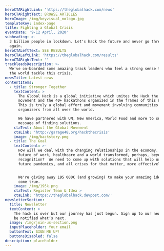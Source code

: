 ```yaml
---
heroCTARightLink: 'https://theglobalhack.com/news'
heroCTARightText: BROWSE ARTICLES
heroImage: /img/keyvisual_nologo.jpg
templateKey: index-page
title: Fighting a Global Crisis
eventDate: '9-12 April, 2020'
subheading: >-
  3 billion people in lockdown. Let's hack the future and never go through this
  again.
heroCTALeftText: SEE RESULTS
heroCTALeftLink: 'https://theglobalhack.com/results'
heroCTARightText: ''
trackleadsDescription: >-
  We've on-boarded some amazing track leaders who feel a strong sense to help
  the world tackle this crisis.
newsTitle: Latest news
contentItems:
  - title: Stronger Together
    textContent: >
      The Global Hack is a global initiative which unites the Hack the Crisis
      movement and the 40+ hackathons organized in the frames of this movement.
      This is truly a global effort and movement involving communities and
      organizers from all over the world.

      We have partnered with UN, New America, World Food and more to support the
      message of finding solutions.
    ctaText: About the Global Movement
    ctaLink: 'http://garage48.org/hackthecrisis'
    image: /img/backstory.png
  - title: The Goal
    textContent: >-
      How will we deal with the changing relationships in the economy, the
      future of work, healthcare and a world transformed, perhaps, beyond
      recognition?  We need to come up with solutions that will help us fight
      future pandemics, and all crises for that matter, more effectively. 


      We're giving away 195 000€ (and growing) to make your amazing ideas to
      come true.
    image: /img/195k.png
    ctaText: Register Team & Idea >
    ctaLink: 'https://theglobalhack.devpost.com/'
newsletterSection:
  title: Newsletter
  textContent: >
    The hack is over but our journey has just begun. Sign up to our newsletter
    be notified what’s next.
  image: /img/join-us-section.png
  inputPlaceholder: Your email
  buttonText: SIGN ME UP!
  buttonsDisabled: false
description: placeholder
---
```

